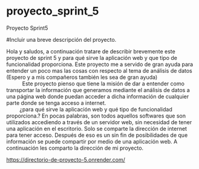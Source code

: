 # proyecto_sprint_5
Proyecto Sprint5

#Incluir una breve descripción del proyecto.

Hola y saludos, a continuación tratare de describir brevemente este proyecto de sprint 5 y para qué sirve la aplicación web y que tipo de funcionalidad proporciona.  Este proyecto me a servido de gran ayuda para entender un poco mas las cosas con respecto al tema de análisis de datos (Espero y a mis compañeros también les sea de gran ayuda)   
      Este proyecto pienso que tiene la misión de dar a entender como transportar la información que generamos mediante el análisis de datos a una página web donde puedan acceder a dicha información de cualquier parte donde se tenga acceso a internet.  
     ¿para qué sirve la aplicación web y qué tipo de funcionalidad proporciona.? En pocas palabras, son todos aquellos softwares que son utilizados accediendo a través de un servidor web, sin necesidad de tener una aplicación en el escritorio. Solo se comparte la dirección de internet para tener acceso. Después de eso es un sin fin de posibilidades de que información se puede compartir por medio de una aplicación web.
   A continuación  les comparto la dirección de mi proyecto.

https://directorio-de-proyecto-5.onrender.com/

